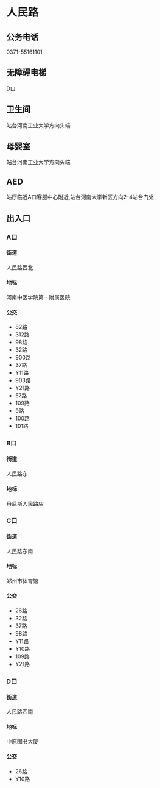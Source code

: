 # 人民路

## 公务电话

0371-55161101

## 无障碍电梯

D口

## 卫生间

站台河南工业大学方向头端

## 母婴室

站台河南工业大学方向头端

## AED

站厅临近A口客服中心附近,站台河南大学新区方向2-4站台门处

## 出入口

### A口

#### 街道

人民路西北

#### 地标

河南中医学院第一附属医院

#### 公交

- 82路
- 312路
- 98路
- 32路
- 900路
- 37路
- Y11路
- 903路
- Y21路
- 57路
- 109路
- 9路
- 100路
- 101路

### B口

#### 街道

人民路东

#### 地标

丹尼斯人民路店

### C口

#### 街道

人民路东南

#### 地标

郑州市体育馆

#### 公交

- 26路
- 32路
- 37路
- 98路
- Y11路
- Y10路
- 109路
- Y21路

### D口

#### 街道

人民路西南

#### 地标

中原图书大厦

#### 公交

- 26路
- Y10路


